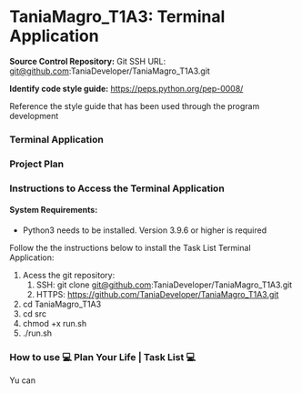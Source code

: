 # TaniaMagro_T1A3: Terminal Application


**Source Control Repository:** Git SSH URL: git@github.com:TaniaDeveloper/TaniaMagro_T1A3.git

**Identify code style guide:**  https://peps.python.org/pep-0008/


Reference the style guide that has been used through the program development

### Terminal Application


### Project Plan

### Instructions to Access the Terminal Application
#### System Requirements:
* Python3 needs to be installed. Version 3.9.6 or higher is required

Follow the the instructions below to install the Task List Terminal Application:

1. Acess the git repository:
    1. SSH: git clone git@github.com:TaniaDeveloper/TaniaMagro_T1A3.git
    2. HTTPS: https://github.com/TaniaDeveloper/TaniaMagro_T1A3.git
2. cd TaniaMagro_T1A3
3. cd src
4. chmod +x run.sh
5. ./run.sh

### How to use 💻 Plan Your Life | Task List 💻

Yu can




                            